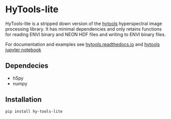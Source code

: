 # HyTools-lite

HyTools-lite is a stripped down version of the [hytools](https://github.com/EnSpec/hytools) hyperspectral image processing library. It has
minimal dependencies and only retains functions for reading ENVI binary and NEON HDF files and writing to ENVI binary files.

For documentation and examples see [hytools.readthedocs.io](https://hytools.readthedocs.io/en/latest/contents.html) and [hytools jupyter notebook](https://github.com/EnSpec/hytools/blob/master/examples/hytools_basics_notebook.ipynb)

## Dependecies
- h5py
- numpy

## Installation

```bash
pip install hy-tools-lite
```
